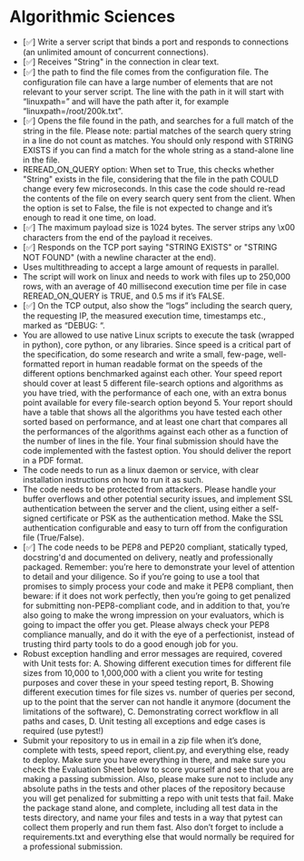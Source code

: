 # Algorithmic Sciences

- [✅]  Write a server script that binds a port and responds to connections (an unlimited amount of concurrent
connections).
- [✅] Receives "String" in the connection in clear text.
- [✅] the path to find the file comes from the configuration file. The configuration file can have a large number of elements that are not relevant to your server script. The line with the path in it will start with “linuxpath=” and will have the path after it, for example “linuxpath=/root/200k.txt”.
- [✅] Opens the file found in the path, and searches for a full match of the string in the file. Please note: partial matches of the search query string in a line do not count as matches. You should only respond with STRING EXISTS if you can find a match for the whole string as a stand-alone line in the file.
- REREAD_ON_QUERY option: When set to True, this checks whether "String" exists in the file,
considering that the file in the path COULD change every few microseconds. In this case the code should
re-read the contents of the file on every search query sent from the client. When the option is set to False, the file is not expected to change and it’s enough to read it one time, on load.
- [✅] The maximum payload size is 1024 bytes. The server strips any \x00 characters from the end of the payload it receives.
- [✅] Responds on the TCP port saying "STRING EXISTS" or "STRING NOT FOUND" (with a newline
character at the end).
- Uses multithreading to accept a large amount of requests in parallel.
- The script will work on linux and needs to work with files up to 250,000 rows, with an average of 40
millisecond execution time per file in case REREAD_ON_QUERY is TRUE, and 0.5 ms if it’s FALSE.
- [✅] On the TCP output, also show the “logs” including the search query, the requesting IP, the measured
execution time, timestamps etc., marked as “DEBUG: “.
- You are allowed to use native Linux scripts to execute the task (wrapped in python), core python, or any libraries. Since speed is a critical part of the specification, do some research and write a small, few-page, well-formatted report in human readable format on the speeds of the different options benchmarked against each other. Your speed report should cover at least 5 different file-search options and algorithms as you have tried, with the performance of each one, with an extra bonus point available for every file-search option beyond 5. Your report should have a table that shows all the algorithms you have tested each other sorted based on performance, and at least one chart that compares all the performances of the algorithms against each other as a function of the number of lines in the file. Your final submission should have the code implemented with the fastest option. You should deliver the report in a PDF format.
- The code needs to run as a linux daemon or service, with clear installation instructions on how to run it as such.
- The code needs to be protected from attackers. Please handle your buffer overflows and other potential
security issues, and implement SSL authentication between the server and the client, using either a
self-signed certificate or PSK as the authentication method. Make the SSL authentication configurable and
easy to turn off from the configuration file (True/False).
- [✅] The code needs to be PEP8 and PEP20 compliant, statically typed, docstring'd and documented on delivery, neatly and professionally packaged. Remember: you’re here to demonstrate your level of attention to detail and your diligence. So if you’re going to use a tool that promises to simply process your code and make it PEP8 compliant, then beware: if it does not work perfectly, then you’re going to get penalized for submitting non-PEP8-compliant code, and in addition to that, you’re also going to make the wrong impression on your evaluators, which is going to impact the offer you get. Please always check your PEP8 compliance manually, and do it with the eye of a perfectionist, instead of trusting third party tools to do a good enough job for you.
- Robust exception handling and error messages are required, covered with Unit tests for:
A. Showing different execution times for different file sizes from 10,000 to 1,000,000 with a client
you write for testing purposes and cover these in your speed testing report,
B. Showing different execution times for file sizes vs. number of queries per second, up to the point
that the server can not handle it anymore (document the limitations of the software),
C. Demonstrating correct workflow in all paths and cases,
D. Unit testing all exceptions and edge cases is required (use pytest!)
- Submit your repository to us in email in a zip file when it’s done, complete with tests, speed report,
client.py, and everything else, ready to deploy. Make sure you have everything in there, and make sure you
check the Evaluation Sheet below to score yourself and see that you are making a passing submission.
Also, please make sure not to include any absolute paths in the tests and other places of the repository
because you will get penalized for submitting a repo with unit tests that fail. Make the package stand alone,
and complete, including all test data in the tests directory, and name your files and tests in a way that pytest
can collect them properly and run them fast. Also don’t forget to include a requirements.txt and everything
else that would normally be required for a professional submission.
